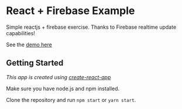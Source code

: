 # React + Firebase Example
Simple reactjs + firebase exercise.
Thanks to Firebase realtime update capabilities!


See the [demo here](https://potluck-items.herokuapp.com/)


## Getting Started
*This app is created using [create-react-app](https://github.com/facebookincubator/create-react-app)*

Make sure you have node.js and npm installed.

Clone the repository and run `npm start` or `yarn start`.
